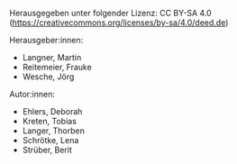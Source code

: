 Herausgegeben unter folgender Lizenz:
CC BY-SA 4.0
(https://creativecommons.org/licenses/by-sa/4.0/deed.de)

Herausgeber:innen:
- Langner, Martin
- Reitemeier, Frauke
- Wesche, Jörg

Autor:innen:
- Ehlers, Deborah
- Kreten, Tobias
- Langer, Thorben
- Schrötke, Lena
- Strüber, Berit

